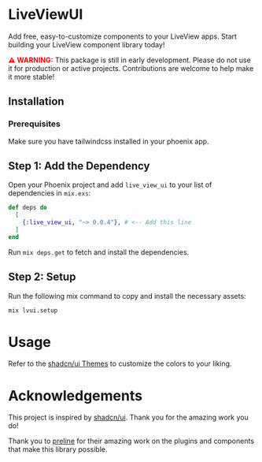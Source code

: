 # LiveViewUI

Add free, easy-to-customize components to your LiveView apps. Start building your LiveView component library today!

<p><strong style="color: red;">⚠️ WARNING:</strong> This package is still in early development. Please do not use it for production or active projects. Contributions are welcome to help make it more stable!</p>

## Installation

### Prerequisites

Make sure you have tailwindcss installed in your phoenix app.

## Step 1: Add the Dependency

Open your Phoenix project and add `live_view_ui` to your list of dependencies in `mix.exs`:

```elixir
def deps do
  [
    {:live_view_ui, "~> 0.0.4"}, # <-- Add this line
  ]
end
```

Run `mix deps.get` to fetch and install the dependencies.

## Step 2: Setup

Run the following mix command to copy and install the necessary assets:

```bash
mix lvui.setup
```

# Usage

Refer to the [shadcn/ui Themes](https://ui.shadcn.com/themes) to customize the colors to your liking.

# Acknowledgements

This project is inspired by [shadcn/ui](https://ui.shadcn.com/). Thank you for the amazing work you do!

Thank you to [preline](https://preline.co/) for their amazing work on the plugins and components that make this library possible.
